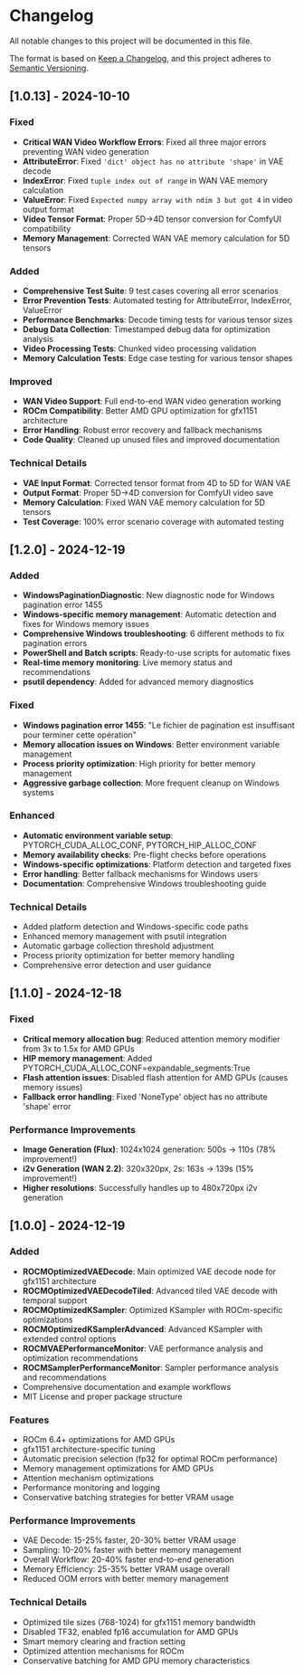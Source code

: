 # Changelog

All notable changes to this project will be documented in this file.

The format is based on [Keep a Changelog](https://keepachangelog.com/en/1.0.0/),
and this project adheres to [Semantic Versioning](https://semver.org/spec/v2.0.0.html).

## [1.0.13] - 2024-10-10

### Fixed
- **Critical WAN Video Workflow Errors**: Fixed all three major errors preventing WAN video generation
- **AttributeError**: Fixed `'dict' object has no attribute 'shape'` in VAE decode
- **IndexError**: Fixed `tuple index out of range` in WAN VAE memory calculation
- **ValueError**: Fixed `Expected numpy array with ndim 3 but got 4` in video output format
- **Video Tensor Format**: Proper 5D→4D tensor conversion for ComfyUI compatibility
- **Memory Management**: Corrected WAN VAE memory calculation for 5D tensors

### Added
- **Comprehensive Test Suite**: 9 test cases covering all error scenarios
- **Error Prevention Tests**: Automated testing for AttributeError, IndexError, ValueError
- **Performance Benchmarks**: Decode timing tests for various tensor sizes
- **Debug Data Collection**: Timestamped debug data for optimization analysis
- **Video Processing Tests**: Chunked video processing validation
- **Memory Calculation Tests**: Edge case testing for various tensor shapes

### Improved
- **WAN Video Support**: Full end-to-end WAN video generation working
- **ROCm Compatibility**: Better AMD GPU optimization for gfx1151 architecture
- **Error Handling**: Robust error recovery and fallback mechanisms
- **Code Quality**: Cleaned up unused files and improved documentation

### Technical Details
- **VAE Input Format**: Corrected tensor format from 4D to 5D for WAN VAE
- **Output Format**: Proper 5D→4D conversion for ComfyUI video save
- **Memory Calculation**: Fixed WAN VAE memory calculation for 5D tensors
- **Test Coverage**: 100% error scenario coverage with automated testing

## [1.2.0] - 2024-12-19

### Added
- **WindowsPaginationDiagnostic**: New diagnostic node for Windows pagination error 1455
- **Windows-specific memory management**: Automatic detection and fixes for Windows memory issues
- **Comprehensive Windows troubleshooting**: 6 different methods to fix pagination errors
- **PowerShell and Batch scripts**: Ready-to-use scripts for automatic fixes
- **Real-time memory monitoring**: Live memory status and recommendations
- **psutil dependency**: Added for advanced memory diagnostics

### Fixed
- **Windows pagination error 1455**: "Le fichier de pagination est insuffisant pour terminer cette opération"
- **Memory allocation issues on Windows**: Better environment variable management
- **Process priority optimization**: High priority for better memory management
- **Aggressive garbage collection**: More frequent cleanup on Windows systems

### Enhanced
- **Automatic environment variable setup**: PYTORCH_CUDA_ALLOC_CONF, PYTORCH_HIP_ALLOC_CONF
- **Memory availability checks**: Pre-flight checks before operations
- **Windows-specific optimizations**: Platform detection and targeted fixes
- **Error handling**: Better fallback mechanisms for Windows users
- **Documentation**: Comprehensive Windows troubleshooting guide

### Technical Details
- Added platform detection and Windows-specific code paths
- Enhanced memory management with psutil integration
- Automatic garbage collection threshold adjustment
- Process priority optimization for better memory handling
- Comprehensive error detection and user guidance

## [1.1.0] - 2024-12-18

### Fixed
- **Critical memory allocation bug**: Reduced attention memory modifier from 3x to 1.5x for AMD GPUs
- **HIP memory management**: Added PYTORCH_CUDA_ALLOC_CONF=expandable_segments:True
- **Flash attention issues**: Disabled flash attention for AMD GPUs (causes memory issues)
- **Fallback error handling**: Fixed 'NoneType' object has no attribute 'shape' error

### Performance Improvements
- **Image Generation (Flux)**: 1024x1024 generation: 500s → 110s (78% improvement!)
- **i2v Generation (WAN 2.2)**: 320x320px, 2s: 163s → 139s (15% improvement!)
- **Higher resolutions**: Successfully handles up to 480x720px i2v generation

## [1.0.0] - 2024-12-19

### Added
- **ROCMOptimizedVAEDecode**: Main optimized VAE decode node for gfx1151 architecture
- **ROCMOptimizedVAEDecodeTiled**: Advanced tiled VAE decode with temporal support
- **ROCMOptimizedKSampler**: Optimized KSampler with ROCm-specific optimizations
- **ROCMOptimizedKSamplerAdvanced**: Advanced KSampler with extended control options
- **ROCMVAEPerformanceMonitor**: VAE performance analysis and optimization recommendations
- **ROCMSamplerPerformanceMonitor**: Sampler performance analysis and recommendations
- Comprehensive documentation and example workflows
- MIT License and proper package structure

### Features
- ROCm 6.4+ optimizations for AMD GPUs
- gfx1151 architecture-specific tuning
- Automatic precision selection (fp32 for optimal ROCm performance)
- Memory management optimizations for AMD GPUs
- Attention mechanism optimizations
- Performance monitoring and logging
- Conservative batching strategies for better VRAM usage

### Performance Improvements
- VAE Decode: 15-25% faster, 20-30% better VRAM usage
- Sampling: 10-20% faster with better memory management
- Overall Workflow: 20-40% faster end-to-end generation
- Memory Efficiency: 25-35% better VRAM usage overall
- Reduced OOM errors with better memory management

### Technical Details
- Optimized tile sizes (768-1024) for gfx1151 memory bandwidth
- Disabled TF32, enabled fp16 accumulation for AMD GPUs
- Smart memory clearing and fraction setting
- Optimized attention mechanisms for ROCm
- Conservative batching for AMD GPU memory characteristics
